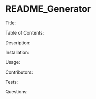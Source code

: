 # README_Generator

Title: 



Table of Contents:





Description:




Installation:



Usage:




Contributors:



Tests:





Questions: